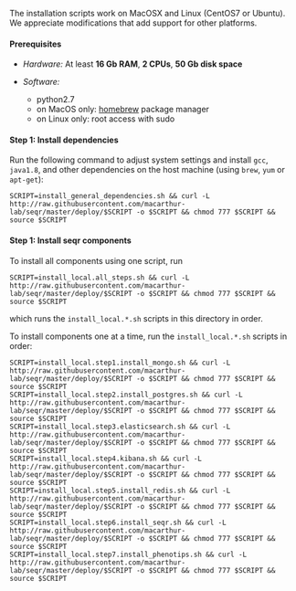 The installation scripts work on MacOSX and Linux (CentOS7 or Ubuntu). 
We appreciate modifications that add support for other platforms.  


#### Prerequisites
 - *Hardware:*  At least **16 Gb RAM**, **2 CPUs**, **50 Gb disk space**  

 - *Software:*  
     - python2.7    
     - on MacOS only: [homebrew](http://brew.sh/) package manager  
     - on Linux only: root access with sudo
    

#### Step 1: Install dependencies

Run the following command to adjust system settings and install `gcc`, `java1.8`, and other dependencies on the host machine (using `brew`, `yum` or `apt-get`):

```
SCRIPT=install_general_dependencies.sh && curl -L http://raw.githubusercontent.com/macarthur-lab/seqr/master/deploy/$SCRIPT -o $SCRIPT && chmod 777 $SCRIPT && source $SCRIPT
```

#### Step 1: Install seqr components

To install all components using one script, run

```
SCRIPT=install_local.all_steps.sh && curl -L http://raw.githubusercontent.com/macarthur-lab/seqr/master/deploy/$SCRIPT -o $SCRIPT && chmod 777 $SCRIPT && source $SCRIPT
```
which runs the `install_local.*.sh` scripts in this directory in order.  

To install components one at a time, run the `install_local.*.sh` scripts in order: 

```
SCRIPT=install_local.step1.install_mongo.sh && curl -L http://raw.githubusercontent.com/macarthur-lab/seqr/master/deploy/$SCRIPT -o $SCRIPT && chmod 777 $SCRIPT && source $SCRIPT
SCRIPT=install_local.step2.install_postgres.sh && curl -L http://raw.githubusercontent.com/macarthur-lab/seqr/master/deploy/$SCRIPT -o $SCRIPT && chmod 777 $SCRIPT && source $SCRIPT
SCRIPT=install_local.step3.elasticsearch.sh && curl -L http://raw.githubusercontent.com/macarthur-lab/seqr/master/deploy/$SCRIPT -o $SCRIPT && chmod 777 $SCRIPT && source $SCRIPT
SCRIPT=install_local.step4.kibana.sh && curl -L http://raw.githubusercontent.com/macarthur-lab/seqr/master/deploy/$SCRIPT -o $SCRIPT && chmod 777 $SCRIPT && source $SCRIPT
SCRIPT=install_local.step5.install_redis.sh && curl -L http://raw.githubusercontent.com/macarthur-lab/seqr/master/deploy/$SCRIPT -o $SCRIPT && chmod 777 $SCRIPT && source $SCRIPT
SCRIPT=install_local.step6.install_seqr.sh && curl -L http://raw.githubusercontent.com/macarthur-lab/seqr/master/deploy/$SCRIPT -o $SCRIPT && chmod 777 $SCRIPT && source $SCRIPT
SCRIPT=install_local.step7.install_phenotips.sh && curl -L http://raw.githubusercontent.com/macarthur-lab/seqr/master/deploy/$SCRIPT -o $SCRIPT && chmod 777 $SCRIPT && source $SCRIPT
```
